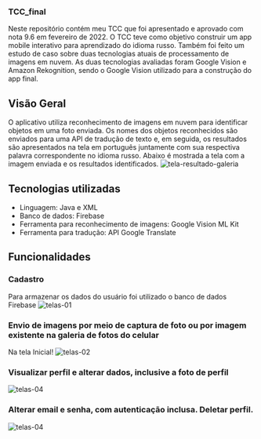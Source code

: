 ### TCC_final
Neste repositório contém meu TCC que foi apresentado e aprovado com nota 9.6 em fevereiro de 2022. O TCC teve como objetivo construir um app mobile 
interativo para aprendizado do idioma russo. Também foi feito um estudo de caso sobre duas tecnologias atuais de processamento de imagens em nuvem. As duas
tecnologias avaliadas foram Google Vision e Amazon Rekognition, sendo o Google Vision utilizado para a construção do app final.

## Visão Geral
O aplicativo utiliza reconhecimento de imagens em nuvem para identificar objetos em uma foto enviada. Os nomes dos objetos reconhecidos são enviados 
para uma API de tradução de texto e, em seguida, os resultados são apresentados na tela em português juntamente com sua respectiva palavra correspondente
no idioma russo. Abaixo é mostrada a tela com a imagem enviada e os resultados identificados.
![tela-resultado-galeria](https://user-images.githubusercontent.com/95611970/187584132-3f8900ee-5eec-4996-a173-c63ed5dce26e.jpg)

## Tecnologias utilizadas
* Linguagem: Java e XML
* Banco de dados: Firebase
* Ferramenta para reconhecimento de imagens: Google Vision ML Kit
* Ferramenta para tradução: API Google Translate

## Funcionalidades

### Cadastro
Para armazenar os dados do usuário foi utilizado o banco de dados Firebase
![telas-01](https://user-images.githubusercontent.com/95611970/187583516-24d0257e-4b73-45db-bd7c-23d6915f8963.jpg)

### Envio de imagens por meio de captura de foto ou por imagem existente na galeria de fotos do celular
Na tela Inicial!
![telas-02](https://user-images.githubusercontent.com/95611970/187584796-14f12a72-7bbc-4263-8fe5-2235f1042b6e.jpg)

### Visualizar perfil e alterar dados, inclusive a foto de perfil
![telas-04](https://user-images.githubusercontent.com/95611970/187584926-9599acca-2621-4f0b-bc9a-4831e609f249.jpg)

### Alterar email e senha, com autenticação inclusa. Deletar perfil.
![telas-04](https://user-images.githubusercontent.com/95611970/187585012-18b44822-e6c5-4570-97d1-abf534e60348.jpg)
